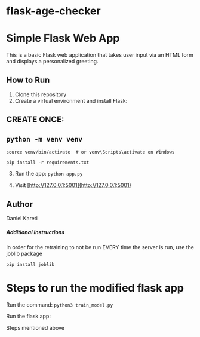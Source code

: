 # flask-age-checker


# Simple Flask Web App

This is a basic Flask web application that takes user input via an HTML form and displays a personalized greeting.

## How to Run

1. Clone this repository
2. Create a virtual environment and install Flask:

CREATE ONCE:
------------------------
`python -m venv venv` 
------------------------

`source venv/bin/activate  # or venv\Scripts\activate on Windows`

`pip install -r requirements.txt`


3. Run the app:
`python app.py`

4. Visit [http://127.0.0.1:5001](http://127.0.0.1:5001)

## Author
Daniel Kareti


##### Additional Instructions
In order for the retraining to not be run EVERY time the server is run, use the joblib package

`pip install joblib`

# Steps to run the modified flask app
Run the command: `python3 train_model.py`

Run the flask app: 

Steps mentioned above